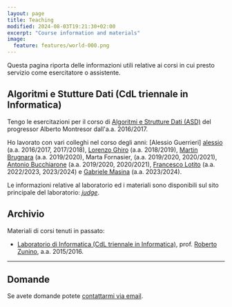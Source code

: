 ```yaml
---
layout: page
title: Teaching
modified: 2024-08-03T19:21:30+02:00
excerpt: "Course information and materials"
image:
  feature: features/world-000.png
---
```


Questa pagina riporta delle informazioni utili relative ai corsi in cui presto
servizio come esercitatore o assistente.

## Algoritmi e Stutture Dati (CdL triennale in Informatica)

Tengo le esercitazioni per il corso di [Algoritmi e Strutture Dati (ASD)][asd]
del progressor Alberto Montresor dall'a.a. 2016/2017.

Ho lavorato con vari colleghi nel corso degli anni: [Alessio Guerrieri]
[alessio] (a.a. 2016/2017, 2017/2018), [Lorenzo Ghiro][lorenzo]
(a.a. 2018/2019), [Martin Brugnara][martin] (a.a. 2019/2020), Marta
Fornasier, (a.a. 2019/2020, 2020/2021), [Antonio Bucchiarone][antonio]
(a.a. 2019/2020, 2020/2021), [Francesco Lotito][francesco] (a.a. 2022/2023,
2023/2024) e [Gabriele Masina][gabriele] (a.a. 2023/2024).


Le informazioni relative al laboratorio ed i materiali sono disponibili sul
sito principale del laboratorio: [_judge_][asdlab].

## Archivio

Materiali di corsi tenuti in passato:
* [Laboratorio di Informatica (CdL triennale in Informatica)](labinfo-mat_2015-2016/), prof. [Roberto Zunino][zunino], a.a. 2015/2016.

---

## Domande

Se avete domande potete <a href="mailto:cristian.consonni(at)unitn(dot)it"
target="_blank">contattarmi via email</a>.

[alessio]: http://www.science.unitn.it/~guerrieri/main.html
[antonio]: https://das.fbk.eu/people/profile/bucchiarone
[asd]: http://cricca.disi.unitn.it/montresor/teaching/asd/
[asdlab]: http://judge.science.unitn.it/slides/
[francesco]: https://github.com/FraLotito
[gabriele]: https://github.com/masinag
[lorenzo]: https://ans.disi.unitn.it/~ghiro/
[martin]: https://martinbrugnara.it/
[zunino]: https://disi.unitn.it/~zunino/
